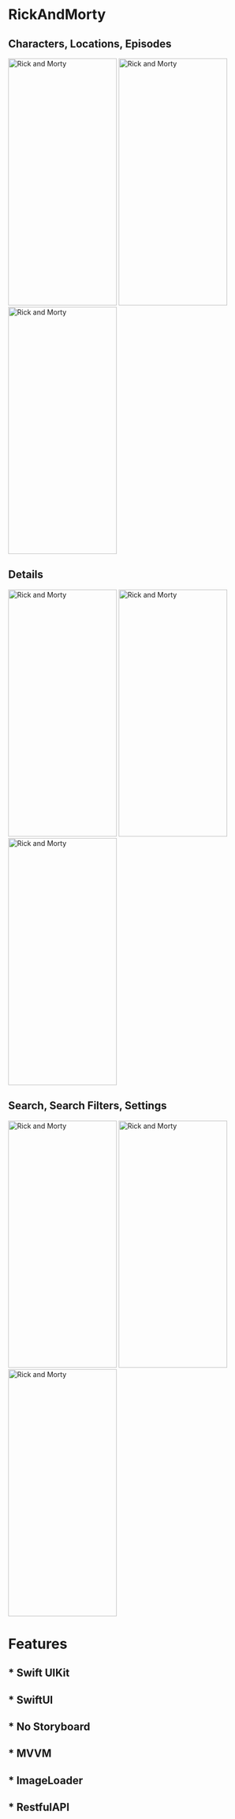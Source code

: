 # RickAndMorty

## Characters, Locations, Episodes

<img src="https://github.com/canerkarabulutt/RickAndMorty/assets/152221111/34346ac7-b97f-4c66-b3d5-e6615f8c80ab" alt="Rick and Morty" width="220" height="500">
<img src="https://github.com/canerkarabulutt/RickAndMorty/assets/152221111/d4cf0f7a-114b-4340-b52a-c18c6cd3db7b" alt="Rick and Morty" width="220" height="500">
<img src="https://github.com/canerkarabulutt/RickAndMorty/assets/152221111/862d93d2-01c4-4b3b-b703-5d7c719d269b" alt="Rick and Morty" width="220" height="500">

## Details

<img src="https://github.com/canerkarabulutt/RickAndMorty/assets/152221111/9b4a34ed-01fa-4b7f-bde0-1bee76678b6b" alt="Rick and Morty" width="220" height="500">
<img src="https://github.com/canerkarabulutt/RickAndMorty/assets/152221111/f58fd83d-2883-4af6-9d80-5431816dd8f3" alt="Rick and Morty" width="220" height="500">
<img src="https://github.com/canerkarabulutt/RickAndMorty/assets/152221111/21aa9093-67fa-4644-9d3c-200b6f96fc13" alt="Rick and Morty" width="220" height="500">

## Search, Search Filters, Settings

<img src="https://github.com/canerkarabulutt/RickAndMorty/assets/152221111/5c9f0e0f-7891-40d5-80bc-95dbc67afa85" alt="Rick and Morty" width="220" height="500">
<img src="https://github.com/canerkarabulutt/RickAndMorty/assets/152221111/80ea8d03-b55e-474d-ae72-7ec74c23a164" alt="Rick and Morty" width="220" height="500">
<img src="https://github.com/canerkarabulutt/RickAndMorty/assets/152221111/699e6ee4-52b2-4eab-86d6-ba7fba6bbb3d" alt="Rick and Morty" width="220" height="500">

# Features

## * Swift UIKit
## * SwiftUI
## * No Storyboard
## * MVVM 
## * ImageLoader
## * RestfulAPI

